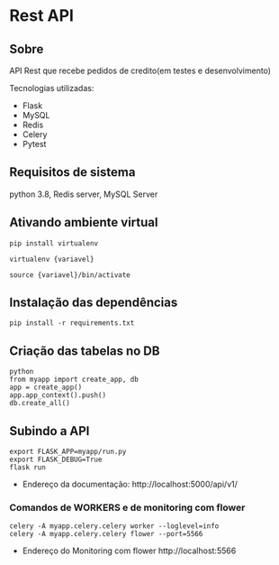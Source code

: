 
# Rest API

## Sobre

API Rest que recebe pedidos de credito(em testes e desenvolvimento)

Tecnologias utilizadas:
- Flask
- MySQL
- Redis
- Celery
- Pytest


## Requisitos de sistema 
  python 3.8, Redis server, MySQL Server

## Ativando ambiente virtual
```
pip install virtualenv

virtualenv {variavel}

source {variavel}/bin/activate
```


## Instalação das dependências
```
pip install -r requirements.txt
```


## Criação das tabelas no DB
```
python 
from myapp import create_app, db
app = create_app()
app.app_context().push()
db.create_all()
```

## Subindo a API
```
export FLASK_APP=myapp/run.py
export FLASK_DEBUG=True
flask run
```



- Endereço da documentação: http://localhost:5000/api/v1/

### Comandos de WORKERS e de monitoring com flower
```
celery -A myapp.celery.celery worker --loglevel=info
celery -A myapp.celery.celery flower --port=5566

```
- Endereço do Monitoring com flower http://localhost:5566
